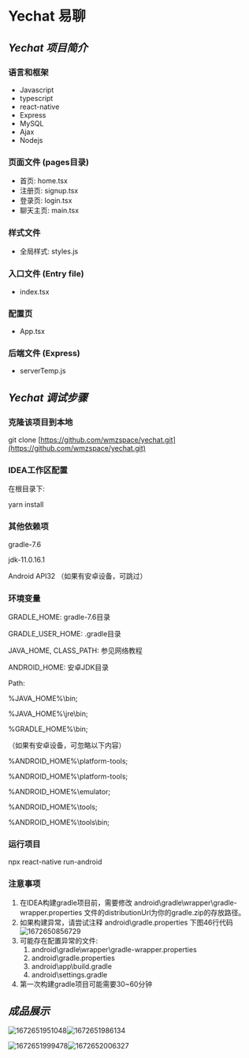 # Yechat 易聊

## *Yechat 项目简介*

### 语言和框架

* Javascript
* typescript
* react-native
* Express
* MySQL
* Ajax
* Nodejs

### 页面文件 (pages目录)

* 首页: home.tsx
* 注册页: signup.tsx
* 登录页: login.tsx
* 聊天主页: main.tsx

### 样式文件

* 全局样式: styles.js

### 入口文件 (Entry file)

* index.tsx

### 配置页

* App.tsx

### 后端文件 (Express)

* serverTemp.js

## *Yechat 调试步骤*

### 克隆该项目到本地

git clone [https://github.com/wmzspace/yechat.git](https://github.com/wmzspace/yechat.git)

### IDEA工作区配置

在根目录下:

yarn install

### 其他依赖项

gradle-7.6

jdk-11.0.16.1

Android API32 （如果有安卓设备，可跳过）

### **环境变量**

GRADLE_HOME: gradle-7.6目录

GRADLE_USER_HOME: .gradle目录

JAVA_HOME, CLASS_PATH: 参见网络教程

ANDROID_HOME: 安卓JDK目录

Path:

%JAVA_HOME%\bin;

%JAVA_HOME%\jre\bin;

%GRADLE_HOME%\bin;

（如果有安卓设备，可忽略以下内容）

%ANDROID_HOME%\platform-tools;

%ANDROID_HOME%\platform-tools;

%ANDROID_HOME%\emulator;

%ANDROID_HOME%\tools;

%ANDROID_HOME%\tools\bin;

### 运行项目

npx react-native run-android

### 注意事项

1. 在IDEA构建gradle项目前，需要修改 android\gradle\wrapper\gradle-wrapper.properties 文件的distributionUrl为你的gradle.zip的存放路径。
2. 如果构建异常，请尝试注释 android\gradle.properties 下图46行代码![1672650856729](image/REAME/1672650856729.png)
3. 可能存在配置异常的文件:
   1. android\gradle\wrapper\gradle-wrapper.properties
   2. android\gradle.properties
   3. android\app\build.gradle
   4. android\settings.gradle
4. 第一次构建gradle项目可能需要30~60分钟

## *成品展示*

![1672651951048](image/REAME/1672651951048.jpg)![1672651986134](image/REAME/1672651986134.jpg)

![1672651999478](image/REAME/1672651999478.jpg)![1672652006327](image/REAME/1672652006327.jpg)
